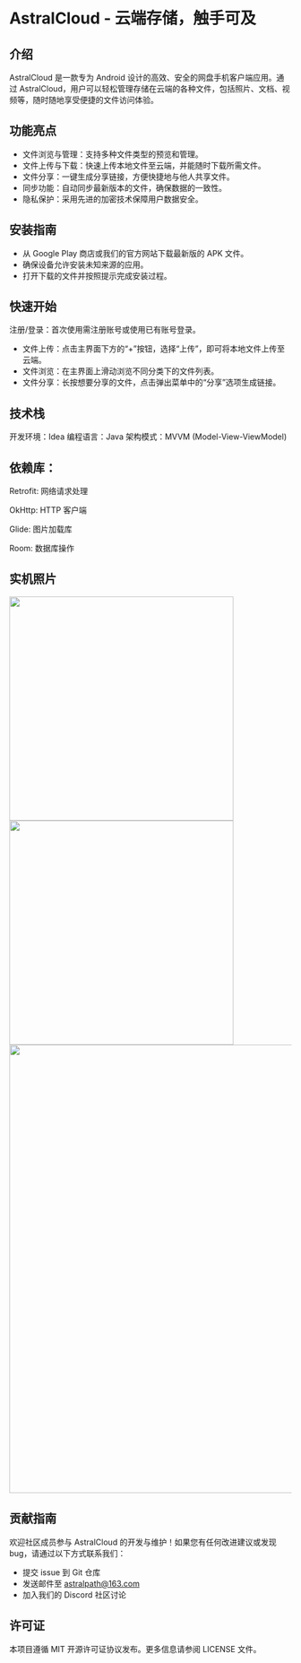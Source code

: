 # AstralCloud - 云端存储，触手可及

## 介绍
AstralCloud 是一款专为 Android 设计的高效、安全的网盘手机客户端应用。通过 AstralCloud，用户可以轻松管理存储在云端的各种文件，包括照片、文档、视频等，随时随地享受便捷的文件访问体验。
## 功能亮点
- 文件浏览与管理：支持多种文件类型的预览和管理。
- 文件上传与下载：快速上传本地文件至云端，并能随时下载所需文件。
- 文件分享：一键生成分享链接，方便快捷地与他人共享文件。
- 同步功能：自动同步最新版本的文件，确保数据的一致性。
- 隐私保护：采用先进的加密技术保障用户数据安全。
## 安装指南
- 从 Google Play 商店或我们的官方网站下载最新版的 APK 文件。
- 确保设备允许安装未知来源的应用。
- 打开下载的文件并按照提示完成安装过程。
## 快速开始
注册/登录：首次使用需注册账号或使用已有账号登录。
- 文件上传：点击主界面下方的“+”按钮，选择“上传”，即可将本地文件上传至云端。
- 文件浏览：在主界面上滑动浏览不同分类下的文件列表。
- 文件分享：长按想要分享的文件，点击弹出菜单中的“分享”选项生成链接。
## 技术栈
开发环境：Idea
编程语言：Java
架构模式：MVVM (Model-View-ViewModel)
## 依赖库：
Retrofit: 网络请求处理

OkHttp: HTTP 客户端

Glide: 图片加载库

Room: 数据库操作
## 实机照片
<img src="http://www.godserver.cn/wp-content/uploads/2024/08/Screenshot_2024-08-29-22-48-39-03_ee015900260ab50.jpg" width="400" >
<img src="http://www.godserver.cn/wp-content/uploads/2024/08/Screenshot_2024-08-29-22-48-29-68_ee015900260ab50.jpg" width="400">
<img src="http://www.godserver.cn/wp-content/uploads/2024/08/beb39f60d3d3c2fa09636a3233610b26.jpg" width="800">

## 贡献指南
欢迎社区成员参与 AstralCloud 的开发与维护！如果您有任何改进建议或发现 bug，请通过以下方式联系我们：
- 提交 issue 到 Git 仓库 
- 发送邮件至 astralpath@163.com
- 加入我们的 Discord 社区讨论

## 许可证
本项目遵循 MIT 开源许可证协议发布。更多信息请参阅 LICENSE 文件。
